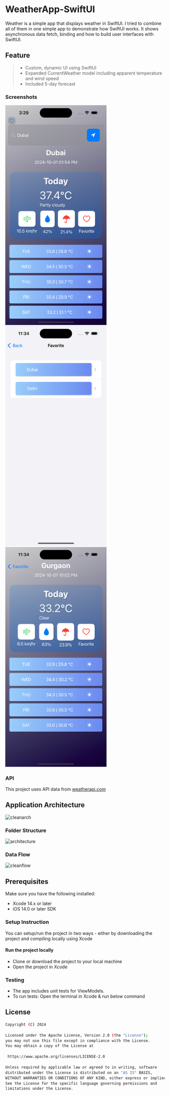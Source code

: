 # WeatherApp-SwiftUI

Weather is a simple app that displays weather in SwiftUI. I tried to combine all of them in one simple app to demonstrate how SwiftUI works. It shows asynchronous data fetch, binding and how to build user interfaces with SwiftUI.

## Feature

> - Custom, dynamic UI using SwiftUI
> - Expanded CurrentWeather model including apparent temperature and wind speed
> - Included 5-day forecast

### Screenshots

<div class="row" >
  <img src="https://github.com/parvind16/WeatherApp-SwiftUI/blob/main/AppImages/home1.png" width="320">
    <img src="https://github.com/parvind16/WeatherApp-SwiftUI/blob/main/AppImages/favoritelist.png" width="320">
      <img src="https://github.com/parvind16/WeatherApp-SwiftUI/blob/main/AppImages/favoritedetail.png" width="320">
</div>

### API

This project uses API data from [weatherapi.com](https://www.weatherapi.com/)

## Application Architecture 

![cleanarch](https://github.com/user-attachments/assets/0d501e75-f052-4b50-a5c5-0a64b3690a0d)

### Folder Structure

<img width="384" alt="architecture" src="https://github.com/user-attachments/assets/568d361e-4caa-4862-97c2-03d6e140fabb">

### Data Flow

![cleanflow](https://github.com/user-attachments/assets/d0a921cc-89fc-4bc7-8f46-5429423186ee)

## Prerequisites

Make sure you have the following installed:
- Xcode 14.x or later
- iOS 14.0 or later SDK

### Setup Instruction

You can setup/run the project in two ways - either by downloading the project and compiling locally using Xcode

#### Run the project locally

- Clone or download the project to your local machine
- Open the project in Xcode

### Testing

- The app includes unit tests for ViewModels.
- To run tests: Open the terminal in Xcode & run below command
  
## License
   ```bash
Copyright (C) 2024

Licensed under the Apache License, Version 2.0 (the "License");
you may not use this file except in compliance with the License.
You may obtain a copy of the License at

    https://www.apache.org/licenses/LICENSE-2.0

Unless required by applicable law or agreed to in writing, software
distributed under the License is distributed on an "AS IS" BASIS,
WITHOUT WARRANTIES OR CONDITIONS OF ANY KIND, either express or implied.
See the License for the specific language governing permissions and
limitations under the License.

